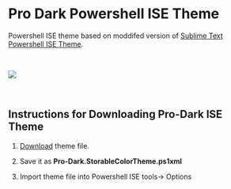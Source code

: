 # Pro Dark Powershell ISE Theme

Powershell ISE theme based on moddifed version of [Sublime Text Powershell ISE Theme](https://github.com/marzme/PowerShell_ISE_Themes/tree/master/Sublime_Text_2). 

&nbsp;



<img src="https://i.imgur.com/RdI8UOR.png">

&nbsp;

## Instructions for Downloading Pro-Dark ISE Theme

1) <a href="https://raw.githubusercontent.com/samersultan/Pro-Dark-Powershell-ISE-Theme/master/Pro-Dark.StorableColorTheme.ps1xml">Download</a> theme file. 

2) Save it as **Pro-Dark.StorableColorTheme.ps1xml**

3) Import theme file into Powershell ISE tools-> Options 

&nbsp;

